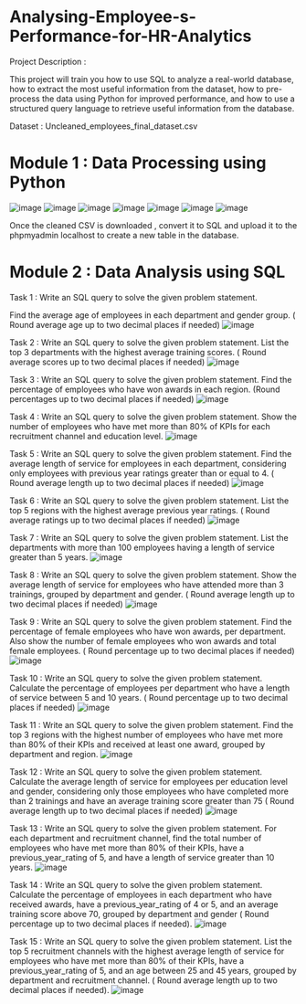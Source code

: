 # Analysing-Employee-s-Performance-for-HR-Analytics

Project Description :

This project will train you how to use SQL to analyze a real-world database, how to extract the most useful information from the dataset, how to pre-process the data using Python for improved performance, and how to use a structured query language to retrieve useful information from the database.

Dataset : Uncleaned_employees_final_dataset.csv

# Module 1 : Data Processing using Python

![image](https://github.com/brely/Analysing-Employee-s-Performance-for-HR-Analytics/assets/13967081/4937def8-4c6f-482f-be6e-7c8ae732d006)
![image](https://github.com/brely/Analysing-Employee-s-Performance-for-HR-Analytics/assets/13967081/f8d69ed5-5c77-47a9-b904-dfd5814c2ae5)
![image](https://github.com/brely/Analysing-Employee-s-Performance-for-HR-Analytics/assets/13967081/33f9fb78-16be-4b16-bd42-942b38ccee42)
![image](https://github.com/brely/Analysing-Employee-s-Performance-for-HR-Analytics/assets/13967081/aadc9625-ccc6-42ff-80a9-80f9196f5a1a)
![image](https://github.com/brely/Analysing-Employee-s-Performance-for-HR-Analytics/assets/13967081/0bc17cd5-0ac1-47c2-b22e-59b695c64aa0)
![image](https://github.com/brely/Analysing-Employee-s-Performance-for-HR-Analytics/assets/13967081/30f98324-eeef-42d1-ae60-212afb71419a)
![image](https://github.com/brely/Analysing-Employee-s-Performance-for-HR-Analytics/assets/13967081/6b6e712f-cb9a-40d5-874b-f6f24499eb78)

Once the cleaned CSV is downloaded , convert it to SQL and upload it to the phpmyadmin localhost to create a new table in the database. 

# Module 2 : Data Analysis using SQL

Task 1 : Write an SQL query to solve the given problem statement.

Find the average age of employees in each department and gender group. ( Round average  age up to two decimal places if needed)
![image](https://github.com/brely/Analysing-Employee-s-Performance-for-HR-Analytics/assets/13967081/af49e614-a107-4f8b-8a59-e4f206272d48)

Task 2 : Write an SQL query to solve the given problem statement.
List the top 3 departments with the highest average training scores. ( Round average scores up to two decimal places if needed)
![image](https://github.com/brely/Analysing-Employee-s-Performance-for-HR-Analytics/assets/13967081/be3a93c7-fdea-47a0-b437-9954aee86958)

Task 3 : Write an SQL query to solve the given problem statement.
Find the percentage of employees who have won awards in each region. (Round percentages up to two decimal places if needed)
![image](https://github.com/brely/Analysing-Employee-s-Performance-for-HR-Analytics/assets/13967081/017ee001-7bbf-493a-aa32-bc98f0d7fb99)

Task 4 : Write an SQL query to solve the given problem statement.
Show the number of employees who have met more than 80% of KPIs for each recruitment channel and education level.
![image](https://github.com/brely/Analysing-Employee-s-Performance-for-HR-Analytics/assets/13967081/515c6889-776f-4726-b283-ff244edc30c6)

Task 5 : Write an SQL query to solve the given problem statement.
Find the average length of service for employees in each department, considering only employees with previous year ratings greater than or equal to 4. ( Round average length up to two decimal places if needed)
![image](https://github.com/brely/Analysing-Employee-s-Performance-for-HR-Analytics/assets/13967081/e609399b-c72a-4ebe-bac0-5afc87dcb2e2)

Task 6 : Write an SQL query to solve the given problem statement.
List the top 5 regions with the highest average previous year ratings. ( Round average ratings up to two decimal places if needed)
![image](https://github.com/brely/Analysing-Employee-s-Performance-for-HR-Analytics/assets/13967081/b058880f-b116-4e60-bbc2-2112ee0abf39)

Task 7 : Write an SQL query to solve the given problem statement.
List the departments with more than 100 employees having a length of service greater than 5 years.
![image](https://github.com/brely/Analysing-Employee-s-Performance-for-HR-Analytics/assets/13967081/bed8cf8b-b3b9-4277-a1b0-149834c20134)

Task 8 : Write an SQL query to solve the given problem statement.
Show the average length of service for employees who have attended more than 3 trainings, grouped by department and gender. ( Round average length up to two decimal places if needed)
![image](https://github.com/brely/Analysing-Employee-s-Performance-for-HR-Analytics/assets/13967081/2022be20-6813-4928-be13-53f8fa857679)

Task 9 : Write an SQL query to solve the given problem statement.
Find the percentage of female employees who have won awards, per department. Also show the number of female employees who won awards and total female employees. ( Round percentage up to two decimal places if needed)
![image](https://github.com/brely/Analysing-Employee-s-Performance-for-HR-Analytics/assets/13967081/d01e9ea7-7044-47c5-8dcd-2540648d3d48)

Task 10 : Write an SQL query to solve the given problem statement.
Calculate the percentage of employees per department who have a length of service between 5 and 10 years. ( Round percentage up to two decimal places if needed)
![image](https://github.com/brely/Analysing-Employee-s-Performance-for-HR-Analytics/assets/13967081/4ccdcda4-eecc-4cb7-8de7-203a9d36a51b)

Task 11 : Write an SQL query to solve the given problem statement.
Find the top 3 regions with the highest number of employees who have met more than 80% of their KPIs and received at least one award, grouped by department and region.
![image](https://github.com/brely/Analysing-Employee-s-Performance-for-HR-Analytics/assets/13967081/3af11478-be0a-4820-8e2b-03e9a38e0aa5)

Task 12 : Write an SQL query to solve the given problem statement.
Calculate the average length of service for employees per education level and gender, considering only those employees who have completed more than 2 trainings and have an average training score greater than 75 ( Round average length up to two decimal places if needed)
![image](https://github.com/brely/Analysing-Employee-s-Performance-for-HR-Analytics/assets/13967081/d8804a11-32d8-4b49-a2da-131425de2a9e)

Task 13 : Write an SQL query to solve the given problem statement.
For each department and recruitment channel, find the total number of employees who have met more than 80% of their KPIs, have a previous_year_rating of 5, and have a length of service greater than 10 years.
![image](https://github.com/brely/Analysing-Employee-s-Performance-for-HR-Analytics/assets/13967081/75564f90-2f7e-45c7-a4b2-8e0954d0953c)

Task 14 : Write an SQL query to solve the given problem statement.
Calculate the percentage of employees in each department who have received awards, have a previous_year_rating of 4 or 5, and an average training score above 70, grouped by department and gender ( Round percentage up to two decimal places if needed).
![image](https://github.com/brely/Analysing-Employee-s-Performance-for-HR-Analytics/assets/13967081/aba49aa5-79e7-4545-b9cf-f09f31a09e28)

Task 15 : Write an SQL query to solve the given problem statement.
List the top 5 recruitment channels with the highest average length of service for employees who have met more than 80% of their KPIs, have a previous_year_rating of 5, and an age between 25 and 45 years, grouped by department and recruitment channel. ( Round average length up to two decimal places if needed).
![image](https://github.com/brely/Analysing-Employee-s-Performance-for-HR-Analytics/assets/13967081/2376f7b2-db7a-4118-962b-cb34633dbc2f)
